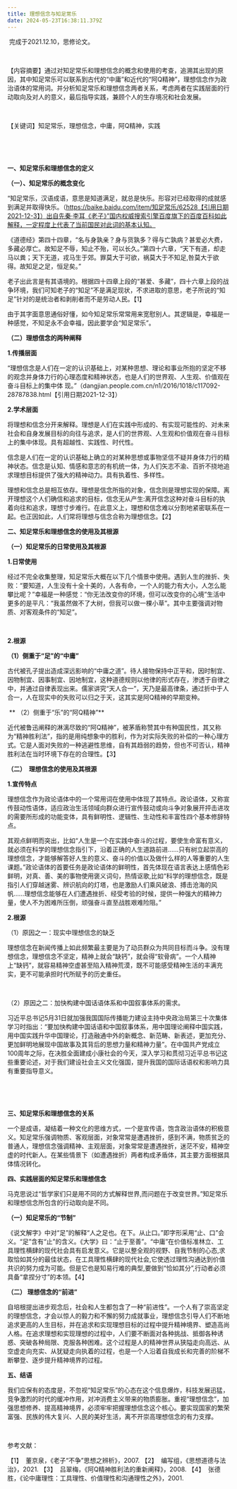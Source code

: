 ```yaml
---
title: 理想信念与知足常乐
date: 2024-05-23T16:38:11.379Z
---
```



 完成于2021.12.10，思修论文。

 

【内容摘要】通过对知足常乐和理想信念的概念和使用的考查，追溯其出现的原因，其中知足常乐可以联系到古代的“中庸”和近代的“阿Q精神”，理想信念作为政治语体的常用词。并分析知足常乐和理想信念两者关系，考虑两者在实践层面的行动取向及对人的意义，最后指导实践，兼顾个人的生存境况和社会发展。

 

【关键词】知足常乐，理想信念，中庸，阿Q精神，实践

 

 

**一、知足常乐和理想信念的定义**

**（一）、知足常乐的概念变化**

“知足常乐，汉语成语，意思是知道满足，就总是快乐。形容对已经取得的成就感到满足并取得快乐。（https://baike.baidu.com/item/知足常乐/62528【引用日期2021-12-3】）出自先秦·李耳《老子》”国内权威搜索引擎百度旗下的百度百科如此解释，一定程度上代表了当前国民对此词的基本认知。

《道德经》第四十四章，“名与身孰亲？身与货孰多？得与亡孰病？甚爱必大费，多藏必厚亡。故知足不辱，知止不殆，可以长久。”第四十六章，“天下有道，却走马以粪；天下无道，戎马生于郊。罪莫大于可欲，祸莫大于不知足,咎莫大于欲得。故知足之足，恒足矣。”

老子出此言是有其语境的。根据四十四章上段的“甚爱、多藏”，四十六章上段的战争环境，我们可知老子的“知足”不是满足现状，不求进取的意思，老子所说的“知足”针对的是统治者和剥削者而不是劳动人民。【1】

由于其字面意思通俗好懂，如今知足常乐常常用来宽慰别人。其逻辑是，幸福是一种感觉，不知足永不会幸福，因此要学会“知足常乐”。

**（二）理想信念的两种阐释**

**1.传播层面**

“理想信念是人们在一定的认识基础上，对某种思想、理论和事业所抱的坚定不移的观念并身体力行的心理态度和精神状态，也是人们的世界观、人生观、价值观在奋斗目标上的集中体 现。”（dangjian.people.com.cn/n1/2016/1018/c117092-28787838.html【引用日期2021-12-3】）

**2.学术层面**

将理想和信念分开来解释。理想是人们在实践中形成的、有实现可能性的、对未来社会和自身发展目标的向往与追求，是人们的世界观、人生观和价值观在奋斗目标上的集中体现。具有超越性、实践性、时代性。

信念是人们在一定的认识基础上确立的对某种思想或事物坚信不疑并身体力行的精神状态。信念是认知、情感和意志的有机统一体，为人们矢志不渝、百折不挠地追求理想目标提供了强大的精神动力。具有执着性、多样性。

理想和信念总是相互依存。理想是信念所指的对象，信念则是理想实现的保障。离开理想这个人们确信和追求的目标，信念无从产生:离开信念这种对奋斗目标的执着向往和追求，理想寸步难行。在此意义上，理想和信念难以分割地紧密联系在一起。也正因如此，人们常将理想与信念合称为理想信念。【2】





**二、知足常乐和理想信念的使用及其根源**

**（一）知足常乐的日常使用及其根源**

**1.日常使用**

经过不完全收集整理，知足常乐大概在以下几个情景中使用。遇到人生的挫折、失败：“要知道，人生没有十全十美的，人各有命，一个人的能力有大小，人怎么能攀比呢？”幸福是一种感觉：“你无法改变你的环境，但可以改变你的心境”生活中更多的是平凡：“我虽然做不了大树，但我可以做一棵小草”。其中主要强调对物质、对客观条件的“知足”。

 

**2.根源**

**（1）侧重于“足”的“中庸”**

古代被孔子提出造成深远影响的“中庸之道”。待人接物保持中正平和，因时制宜、因物制宜、因事制宜、因地制宜，这种道德规则以他律的形式存在，渗透于自律之中，并通过自律表现出来。儒家讲究“天人合一”，天乃是最高律条，通过折中于人合一，人在现实中的失败可以归之于天，这其实是阿Q精神的早期变种。



 ** （2）侧重于“乐”的“阿Q精神”**

近代被鲁迅阐释的淋漓尽致的“阿Q精神”，被茅盾称赞其中有种国民性，其又称为“精神胜利法”，指的是用纯想象中的胜利，作为对实际失败的补偿的一种心理方式。它是人面对失败的一种逃避性思维，自有其趋弱的趋势，但也不可否认，精神胜利法在当时环境下存在的合理性。【3】



**（二）  理想信念的使用及其根源**



**1.宣传特点**

理想信念作为政论语体中的一个常用词在使用中体现了其特点。政论语体，又称宣传鼓动性语体，适应政治生活领域向群众进行宣传鼓动或向斗争对象展开抨击进攻的需要所形成的功能变体，具有鲜明性、逻辑性、生动性和丰富性四个基本修辞特点。

其观点鲜明而突出，比如“人生是一个在实践中奋斗的过程，要使生命富有意义，就必须在科学的理想信念指引下，沿着正确的人生道路前进……只有树立起崇高的理想信念，才能够解答好人生的意义、奋斗的价值以及做什么样的人等重要的人生课题。”政论语体的首要任务是政论语体的鲜明性，首先体现在语言表达上感情色彩鲜明，对真、善、美的事物使用褒义词句，热情讴歌,比如“科学的理想信念，既是指引人们穿越迷雾、辨识航向的灯塔，也是激励人们乘风破浪、搏击沧海的风帆……理想信念能够在人们遭遇挫折、经受考验的时候，提供一种强大的精神力量，使人不为困难所压倒，顽强奋斗直至战胜艰难险阻。”

**2.根源**

（1）原因之一：现实中理想信念的缺乏

理想信念在新闻传播上如此频繁最主要是为了动员群众为共同目标而斗争。没有理想信念，理想信念不坚定，精神上就会“缺钙”，就会得“软骨病”。一个人精神上“缺钙”，就容易精神空虚甚至陷入精神荒漠，既不可能感受精神生活的丰满充实，更不可能承担时代所赋予的历史重任。

 

（2）原因之二：加快构建中国话语体系和中国叙事体系的需求。

习近平总书记5月31日就加强我国国际传播能力建设主持中央政治局第三十次集体学习时指出：“要加快构建中国话语和中国叙事体系，用中国理论阐释中国实践，用中国实践升华中国理论，打造融通中外的新概念、新范畴、新表述，更加充分、更加鲜明地展现中国故事及其背后的思想力量和精神力量”。在中国共产党成立100周年之际，在决胜全面建成小康社会的今天，深入学习和贯彻习近平总书记这些重要论述，对于我们建设社会主义文化强国，提升我国的国际话语权和影响力具有重要指导意义。[](<>)

 

 

**三、知足常乐和理想信念的关系**

一个是成语，凝结着一种文化的思维方式，一个是宣传语，饱含政治语体的积极意义。知足常乐强调物质、客观层面，对象常常是遭遇挫折，感到不满，物质贫乏的普通人，理想信念强调精神、主观层面，对象常常是遭遇挫折，迷茫不安，精神空虚的时代新人。在某些情景下（如遭遇挫折）两者构成矛盾体，其主要方面根据具体情况转化。





**四、实践层面的知足常乐和理想信念**

马克思说过“哲学家们只是用不同的方式解释世界,而问题在于改变世界。”知足常乐和理想信念所包含的行动取向是不同。

**（一）知足常乐的“节制”**

《说文解字》中对“足”的解释“人之足也。在下。从止口。”即字形采用“止、口”会义。“足”含有“止”的含义。《大学》曰：“止于至善”。“中庸”在价值标准林立、工具理性横肆的现代社会具有启发意义。它是以整全观的视野、自我节制的心态,求取恰如其分的最佳状态，在工具理性横肆的现代社会,它使透过理性沟通达到价值共识的努力成为可能。但是它也是知易行难的典型,要做到“恰如其分”,行动者必须具备“拿捏分寸”的本领。【4】



**（二）  理想信念的“前进”**

自培根提出进步观念后，社会和人生都包含了一种“前进性”。一个人有了崇高坚定的理想信念，才会以惊人的毅力和不懈的努力成就事业，理想信念引导人们不断地追求更高的人生目标，并在追求和实现理想目标的过程中提升精神境界、塑造高尚人格。在追求理想和实现理想的过程中，人们要不断面对各种挑战、抵御各种诱惑、突破各种局限、克服各种困难。这个过程是人的精神世界从狭隘走向高远、从空虚走向充实、从犹疑走向执着的过程，也是一个人沿着自我成长和完善的阶梯不断攀登、逐步提升精神境界的过程。





**五、结语**

我们应保有的态度是，不忽视“知足常乐”的心态在这个信息爆炸，科技发展迅猛，竞争激烈的时代的缓冲作用，对冲消费主义带来的物质膨胀。重视“理想信念”，加强思想修养、提高精神境界，必须牢牢把握理想信念这个核心。要实现国家的繁荣富强、民族的伟大复兴、人民的美好生活，离不开崇高理想信念的有力支撑。

 









参考文献：

<!--\[if !supportLists]-->【1】  <!--\[endif]-->董京泉，《老子“不争”思想之辨析》，2007.

<!--\[if !supportLists]-->【2】  <!--\[endif]-->编写组，《思想道德与法治》，2021.

<!--\[if !supportLists]-->【3】  <!--\[endif]-->吕翠梅，《阿Q精神胜利法的重新阐释》，2008.

<!--\[if !supportLists]-->【4】  <!--\[endif]-->张德胜，《论中庸理性：工具理性、价值理性和沟通理性之外》，2001.

<!--EndFragment-->